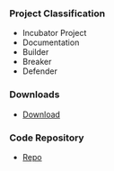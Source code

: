 ### Project Classification

* <i class="fas fa-egg" style="color:#233e81;"></i> Incubator Project
* <i class="fas fa-book" style="color:#233e81;"></i> Documentation
* <i class="fas fa-toolbox" style="color:#233e81;"></i> Builder
* <i class="fas fa-hammer" style="color:#233e81;"></i> Breaker
* <i class="fas fa-shield-alt" style="color:#233e81;"></i> Defender

### Downloads

* [Download](https://github.com/OWASP/OWASP-VWAD)

### Code Repository

* [Repo](https://github.com/OWASP/OWASP-VWAD)
